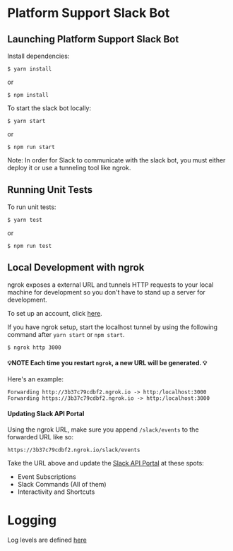 # Platform Support Slack Bot

## Launching Platform Support Slack Bot

Install dependencies:

`$ yarn install`

or 

`$ npm install`

To start the slack bot locally:

`$ yarn start`

or

`$ npm run start`

Note: In order for Slack to communicate with the slack bot, you must either deploy it or use a tunneling tool like ngrok.

## Running Unit Tests

To run unit tests:

`$ yarn test`

or

`$ npm run test`

## Local Development with ngrok

ngrok exposes a external URL and tunnels HTTP requests to your local machine for development so you don't have to stand up a server for development.

To set up an account, click [here](https://ngrok.com).

If you have ngrok setup, start the localhost tunnel by using the following command after `yarn start` or `npm start`.

```
$ ngrok http 3000
```

#### 💡NOTE Each time you restart `ngrok`, a new URL will be generated. 💡

Here's an example:

```
Forwarding http://3b37c79cdbf2.ngrok.io -> http:/localhost:3000
Forwarding https://3b37c79cdbf2.ngrok.io -> http:/localhost:3000
```

#### Updating Slack API Portal

Using the ngrok URL, make sure you append `/slack/events` to the forwarded URL like so:

```
https://3b37c79cdbf2.ngrok.io/slack/events
```

Take the URL above and update the [Slack API Portal](https://api.slack.com) at these spots:

* Event Subscriptions
* Slack Commands (All of them)
* Interactivity and Shortcuts


# Logging

Log levels are defined [here](https://getpino.io/#/docs/api?id=levels)


